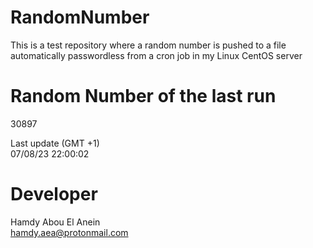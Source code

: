 # RandomNumber    
This is a test repository where a random number is pushed to a file automatically passwordless from a cron job in my Linux CentOS server    
# Random Number of the last run   
30897
      
Last update (GMT +1)    
07/08/23 22:00:02
# Developer    
Hamdy Abou El Anein   
hamdy.aea@protonmail.com
